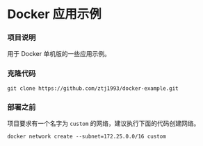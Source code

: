 # Docker 应用示例

### 项目说明
用于 Docker 单机版的一些应用示例。

### 克隆代码
```
git clone https://github.com/ztj1993/docker-example.git
```

### 部署之前
项目要求有一个名字为 `custom` 的网络，建议执行下面的代码创建网络。

```
docker network create --subnet=172.25.0.0/16 custom
```
